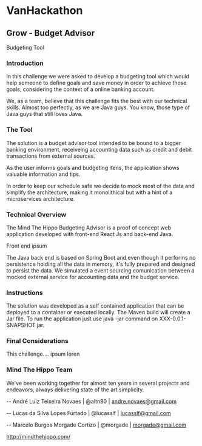 VanHackathon
=======
Grow - Budget Advisor
-----------

Budgeting Tool

### Introduction

In this challenge we were asked to develop a budgeting tool which would help someone to define goals and save money in order
to achieve those goals, considering the context of a online banking account.

We, as a team, believe that this challenge fits the best with our technical skills. Almost too perfectly, as we are Java guys. You know,  those type of Java guys that still loves Java.

### The Tool

The solution is a budget advisor tool intended to be bound to a bigger banking environment, receiveing accounting data such 
as credit and debit transactions from external sources.

As the user informs goals and budgeting itens, the application shows valuable information and tips.

In order to keep our schedule safe we decide to mock most of the data and simplify the architecture, making it monolithical but with a hint of a microservices architecture.

### Technical Overview

The Mind The Hippo Budgeting Advisor is a proof of concept web application developed with front-end React Js and back-end Java.

Front end ipsum

The Java back end is based on Spring Boot and even though it performs no persistence holding all the data in memory, it's fully prepared and designed to persist the data. We simulated a event sourcing comunication between a mocked external service for accounting data and the budget service.

### Instructions

The solution was developed as a self contained application that can be deployed to a container or executed locally.
The Maven build will create a Jar file. To run the application just use java -jar command on XXX-0.0.1-SNAPSHOT.jar.

### Final Considerations

This challenge.... ipsum loren

### Mind The Hippo Team

We've been working together for almost ten years in several projects and endeavors, always delivering state of the art simplicity.

-- André Luiz Teixeira Novaes | @altn80 | andre.novaes@gmail.com

-- Lucas da Silva Lopes Furtado | @lucasslf | lucasslf@gmail.com

-- Marcelo Burgos Morgade Cortizo | @morgade | morgade@gmail.com

http://mindthehippo.com/
